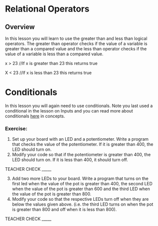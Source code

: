 # Relational Operators

## Overview

In this lesson you will learn to use the greater than and less than logical operators. The greater than operator checks if the value of a variable is greater than a compared value and the less than operator checks if the value of a variable is less than a compared value.

x \> 23 //If x is greater than 23 this returns true

X \< 23 //If x is less than 23 this returns true

# Conditionals

In this lesson you will again need to use conditionals. Note you last used a conditional in the lesson on Inputs and you can read more about conditionals [here](https://www.google.com/url?q=https://docs.google.com/document/d/1BmZbXzxnD2j17QToSZ9jeZmnP7burwfksfQq2v4zu-Y/edit%23heading%3Dh.o11qq65yx4ek&sa=D&ust=1587613173938000) in concepts.

### Exercise:

1.  Set up your board with an LED and a potentiometer. Write a program that checks the value of the potentiometer. If it is greater than 400, the LED should turn on.
2.  Modify your code so that if the potentiometer is greater than 400, the LED should turn on. If it is less than 400, it should turn off.

TEACHER CHECK \_\_\_\_\_

3.  Add two more LEDs to your board. Write a program that turns on the first led when the value of the pot is greater than 400, the second LED when the value of the pot is greater than 600 and the third LED when the value of the pot is greater than 800.
4.  Modify your code so that the respective LEDs turn off when they are below the values given above. (i.e. the third LED turns on when the pot is greater than 800 and off when it is less than 800).

TEACHER CHECK \_\_\_\_\_
